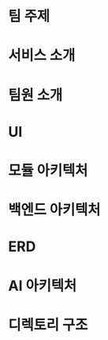<!-- ## Hi there 👋 -->

<!--

**Here are some ideas to get you started:**

🙋‍♀️ A short introduction - what is your organization all about?
🌈 Contribution guidelines - how can the community get involved?
👩‍💻 Useful resources - where can the community find your docs? Is there anything else the community should know?
🍿 Fun facts - what does your team eat for breakfast?
🧙 Remember, you can do mighty things with the power of [Markdown](https://docs.github.com/github/writing-on-github/getting-started-with-writing-and-formatting-on-github/basic-writing-and-formatting-syntax)
-->
# 팀 주제

# 서비스 소개

# 팀원 소개

# UI

# 모듈 아키텍처

# 백엔드 아키텍처

# ERD

# AI 아키텍처

# 디렉토리 구조



